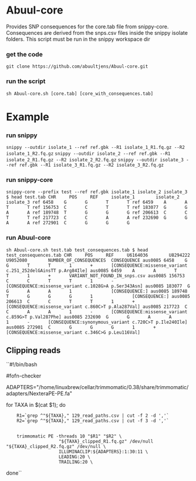 # Abuul-core
Provides SNP consequences for the core.tab file from snippy-core. Consequences are derived from the snps.csv files inside the snippy isolate folders. This script must be run in the snippy workspace dir

### get the code
``git clone https://github.com/abuultjens/Abuul-core.git``

### run the script
``sh Abuul-core.sh [core.tab] [core_with_consequences.tab]``

# Example

### run snippy
``snippy --outdir isolate_1 --ref ref.gbk --R1 isolate_1_R1.fq.gz --R2 isolate_1_R2.fq.gz``
``snippy --outdir isolate_2 --ref ref.gbk --R1 isolate_2_R1.fq.gz --R2 isolate_2_R2.fq.gz``
``snippy --outdir isolate_3 --ref ref.gbk --R1 isolate_3_R1.fq.gz --R2 isolate_3_R2.fq.gz``

### run snippy-core
``snippy-core --prefix test --ref ref.gbk isolate_1 isolate_2 isolate_3
$ head test.tab
CHR     POS     REF     isolate_1        isolate_2        isolate_3
ref 6458    G       G       T       T
ref 6459    A       A       T       T
ref 156753  C       C       T       T
ref 183077  G       G       A       A
ref 189748  T       G       G       G
ref 206613  C       C       T       T
ref 217723  C       C       A       A
ref 232690  G       G       A       A
ref 272901  C       G       G       G``

### run Abuul-core
``
sh Abuul-core.sh test.tab test_consequences.tab
$ head test_consequences.tab
CHR     POS     REF     U6164036        U8294222        U9052080        NUMBER_OF_CONSEQUENCES  CONSEQUENCE
aus0085 6458    G       G       T       T       1       +       [CONSEQUENCE:missense_variant c.251_252delGAinsTT p.Arg84Ile]
aus0085 6459    A       A       T       T       1       +       VARIANT_NOT_FOUND_IN_snps.csv
aus0085 156753  C       C       T       T       1       -       [CONSEQUENCE:missense_variant c.1028G>A p.Ser343Asn]
aus0085 183077  G       G       A       A       1               [CONSEQUENCE:]
aus0085 189748  T       G       G       G       1               [CONSEQUENCE:]
aus0085 206613  C       C       T       T       1       +       [CONSEQUENCE:missense_variant c.860C>T p.Ala287Val]
aus0085 217723  C       C       A       A       1       -       [CONSEQUENCE:missense_variant c.859G>T p.Val287Phe]
aus0085 232690  G       G       A       A       1       -       [CONSEQUENCE:synonymous_variant c.720C>T p.Ile240Ile]
aus0085 272901  C       G       G       G       1       +       [CONSEQUENCE:missense_variant c.346C>G p.Leu116Val]
``

## Clipping reads  
``#!/bin/bash

#fofn-checker

ADAPTERS="/home/linuxbrew/cellar/trimmomatic/0.38/share/trimmomatic/adapters/NexteraPE-PE.fa"

for TAXA in $(cat $1); do

        R1=`grep ^"${TAXA}," 129_read_paths.csv | cut -f 2 -d ','`
        R2=`grep ^"${TAXA}," 129_read_paths.csv | cut -f 3 -d ','`
        

       	trimmomatic PE -threads 10 "$R1" "$R2" \
                        "${TAXA}_clipped_R1.fq.gz" /dev/null "${TAXA}_clipped_R2.fq.gz" /dev/null \
                        ILLUMINACLIP:${ADAPTERS}:1:30:11 \
                        LEADING:20 \
                        TRAILING:20 \
        
done``  

